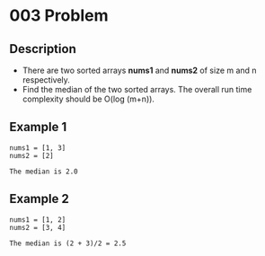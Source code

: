 # 003 Problem
## Description
- There are two sorted arrays **nums1** and **nums2** of size m and n respectively.
- Find the median of the two sorted arrays. The overall run time complexity should be O(log (m+n)).

## Example 1
```
nums1 = [1, 3]
nums2 = [2]

The median is 2.0
```

## Example 2
```
nums1 = [1, 2]
nums2 = [3, 4]

The median is (2 + 3)/2 = 2.5
```